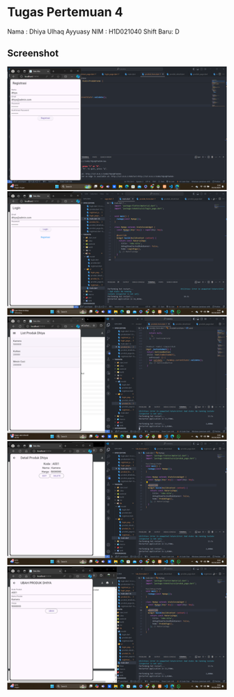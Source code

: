 # Tugas Pertemuan 4


Nama : Dhiya Ulhaq Ayyuasy
NIM : H1D021040
Shift Baru: D

## Screenshot

![Regitrasi](1.png)
![Login](3.png)
![List Produk](4.png)
![Detail produk](5.png)
![Ubah Produk](6.png)

